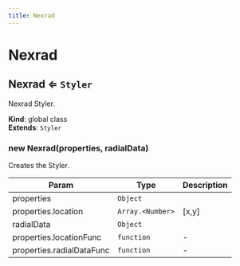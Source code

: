 ```yaml
---
title: Nexrad
---
```


# Nexrad

<a name="Nexrad"></a>

## Nexrad ⇐ <code>Styler</code>
Nexrad Styler.

**Kind**: global class  
**Extends**: <code>Styler</code>  
<a name="new_Nexrad_new"></a>

### new Nexrad(properties, radialData)
Creates the Styler.


| Param | Type | Description |
| --- | --- | --- |
| properties | <code>Object</code> |  |
| properties.location | <code>Array.&lt;Number&gt;</code> | [x,y] |
| radialData | <code>Object</code> |  |
| properties.locationFunc | <code>function</code> | - |
| properties.radialDataFunc | <code>function</code> | - |

